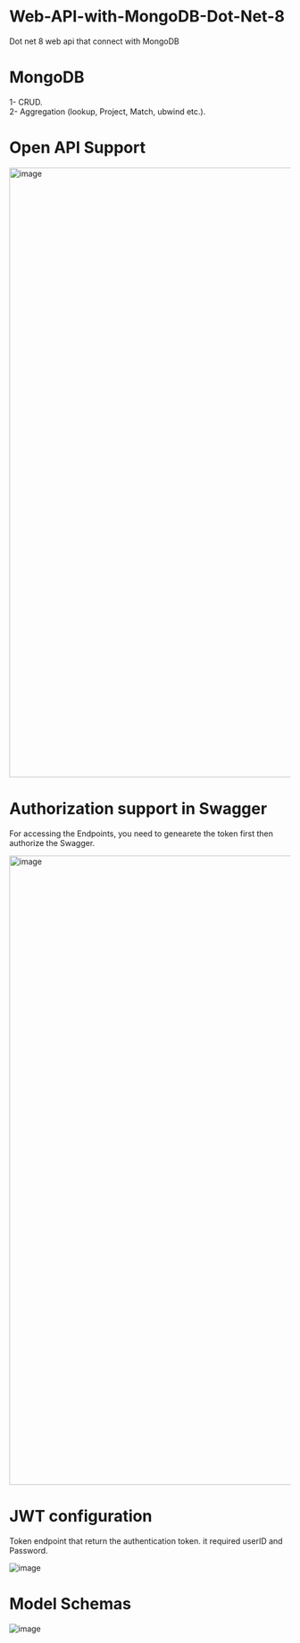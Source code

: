 # Web-API-with-MongoDB-Dot-Net-8
Dot net 8 web api that connect with MongoDB

# MongoDB
1- CRUD. <br/>
2- Aggregation (lookup, Project, Match, ubwind etc.).

# Open API Support

<img width="1092" alt="image" src="https://github.com/user-attachments/assets/ebe213c0-142a-4091-b96c-56ed13ba059e">

# Authorization support in Swagger

For accessing the Endpoints, you need to genearete the token first then authorize the Swagger.

<img width="1127" alt="image" src="https://github.com/user-attachments/assets/c8c48a64-3610-4ad8-836d-0512bc3f16b3">

# JWT configuration

Token endpoint that return the authentication token. it required userID and Password.

![image](https://github.com/user-attachments/assets/90516771-17c5-4367-892e-4e5631fd4f72)

# Model Schemas

![image](https://github.com/user-attachments/assets/a20c80b0-1cff-49c5-bcf6-2c9e2684b6aa)
